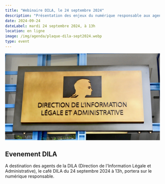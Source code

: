 ```yaml
---
title: "Webinaire DILA, le 24 septembre 2024"
description: "Présentation des enjeux du numérique responsable aux agents de la DILA"
date: 2024-09-24
dateLabel: mardi 24 septembre 2024, à 13h
location: en ligne
image: /img/agenda/plaque-dila-sept2024.webp
type: event
---
```


![Visuel du GreenTech Forum](/img/agenda/plaque-dila-sept2024.webp)

## Evenement DILA

A destination des agents de la DILA (Direction de l'Information Légale et Administrative), le café DILA du 24 septembre 2024 à 13h, portera sur le numérique responsable.
